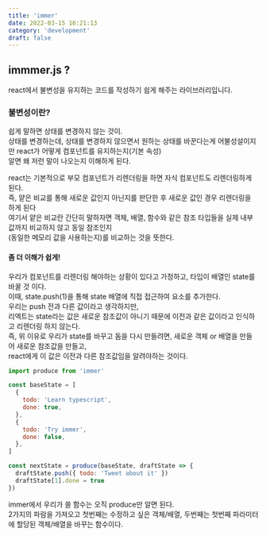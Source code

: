 ```yaml
---
title: 'immer'
date: 2022-03-15 16:21:13
category: 'development'
draft: false
---
```


## immmer.js ?

react에서 불변성을 유지하는 코드를 작성하기 쉽게 해주는 라이브러리입니다.<br />

### 불변성이란?

쉽게 말하면 상태를 변경하지 않는 것이.<br />
상태를 변경하는데, 상태를 변경하지 않으면서 원하는 상태를 바꾼다는게 어불성설이지만 react가 어떻게 컴포넌트를 유지하는지(기본 속성) <br />알면 왜 저런 말이 나오는지 이해하게 된다.

react는 기본적으로 부모 컴포넌트가 리렌더링을 하면 자식 컴포넌트도 리렌더링하게 된다.<br />
즉, 얕은 비교를 통해 새로운 값인지 아닌지를 판단한 후 새로운 값인 경우 리렌더링을 하게 된다<br />
여기서 얕은 비교란 간단히 말하자면 객체, 배열, 함수와 같은 참조 타입들을 실제 내부 값까지 비교하지 않고 동일 참조인지<br />
(동일한 메모리 값을 사용하는지)를 비교하는 것을 뜻한다.<br />

#### 좀 더 이해가 쉽게!

우리가 컴포넌트를 리렌더링 해야하는 상황이 있다고 가정하고, 타입이 배열인 state를 바꿀 것 이다.<br />
이때, state.push(1)을 통해 state 배열에 직접 접근하여 요소를 추가한다.<br />
우리는 push 전과 다른 값이라고 생각하지만, <br />
리엑트는 state라는 값은 새로운 참조값이 아니기 때문에 이전과 같은 값이라고 인식하고 리렌더링 하지 않는다.<br />
즉, 위 이유로 우리가 state를 바꾸고 돔을 다시 만들려면, 새로운 객체 or 배열을 만들어 새로운 참조값을 만들고, <br />
react에게 이 값은 이전과 다른 참조값임을 알려야하는 것이다.<br />

```javascript
import produce from 'immer'

const baseState = [
  {
    todo: 'Learn typescript',
    done: true,
  },
  {
    todo: 'Try immer',
    done: false,
  },
]

const nextState = produce(baseState, draftState => {
  draftState.push({ todo: 'Tweet about it' })
  draftState[1].done = true
})
```

immer에서 우리가 쓸 함수는 오직 produce만 알면 된다.<br />
2가지의 파람을 가져오고 첫번째는 수정하고 싶은 객체/배열, 두번째는 첫번째 파라미터에 할당된 객체/배열을 바꾸는 함수이다.<br />
